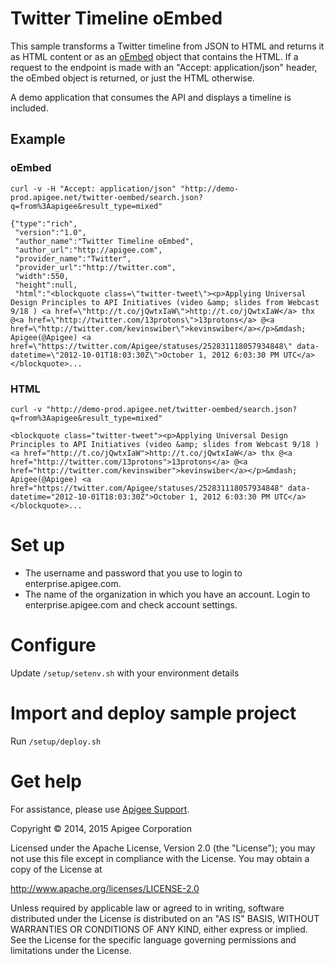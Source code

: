 # Twitter Timeline oEmbed

This sample transforms a Twitter timeline from JSON to HTML and returns it as
HTML content or as an [oEmbed](http://oembed.com) object that contains the HTML.
If a request to the endpoint is made with an "Accept: application/json" header,
the oEmbed object is returned, or just the HTML otherwise.

A demo application that consumes the API and displays a timeline is included.

## Example

### oEmbed

    curl -v -H "Accept: application/json" "http://demo-prod.apigee.net/twitter-oembed/search.json?q=from%3Aapigee&result_type=mixed"

    {"type":"rich",
     "version":"1.0",
     "author_name":"Twitter Timeline oEmbed",
     "author_url":"http://apigee.com",
     "provider_name":"Twitter",
     "provider_url":"http://twitter.com",
     "width":550,
     "height":null,
     "html":"<blockquote class=\"twitter-tweet\"><p>Applying Universal Design Principles to API Initiatives (video &amp; slides from Webcast 9/18 ) <a href=\"http://t.co/jQwtxIaW\">http://t.co/jQwtxIaW</a> thx @<a href=\"http://twitter.com/13protons\">13protons</a> @<a href=\"http://twitter.com/kevinswiber\">kevinswiber</a></p>&mdash; Apigee(@Apigee) <a href=\"https://twitter.com/Apigee/statuses/252831118057934848\" data-datetime=\"2012-10-01T18:03:30Z\">October 1, 2012 6:03:30 PM UTC</a></blockquote>...

### HTML

    curl -v "http://demo-prod.apigee.net/twitter-oembed/search.json?q=from%3Aapigee&result_type=mixed"

    <blockquote class="twitter-tweet"><p>Applying Universal Design Principles to API Initiatives (video &amp; slides from Webcast 9/18 ) <a href="http://t.co/jQwtxIaW">http://t.co/jQwtxIaW</a> thx @<a href="http://twitter.com/13protons">13protons</a> @<a href="http://twitter.com/kevinswiber">kevinswiber</a></p>&mdash; Apigee(@Apigee) <a href="https://twitter.com/Apigee/statuses/252831118057934848" data-datetime="2012-10-01T18:03:30Z">October 1, 2012 6:03:30 PM UTC</a></blockquote>...

# Set up

* The username and password that you use to login to enterprise.apigee.com.
* The name of the organization in which you have an account. Login to 
  enterprise.apigee.com and check account settings.

# Configure 

Update `/setup/setenv.sh` with your environment details

# Import and deploy sample project

Run `/setup/deploy.sh`

# Get help

For assistance, please use [Apigee Support](https://community.apigee.com/content/apigee-customer-support).

Copyright © 2014, 2015 Apigee Corporation

Licensed under the Apache License, Version 2.0 (the "License"); you may not use
this file except in compliance with the License. You may obtain a copy
of the License at

http://www.apache.org/licenses/LICENSE-2.0

Unless required by applicable law or agreed to in writing, software
distributed under the License is distributed on an "AS IS" BASIS,
WITHOUT WARRANTIES OR CONDITIONS OF ANY KIND, either express or implied.
See the License for the specific language governing permissions and
limitations under the License.
